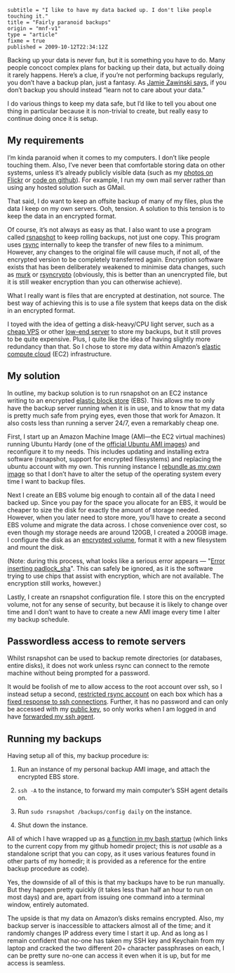 ```
subtitle = "I like to have my data backed up. I don't like people touching it."
title = "Fairly paranoid backups"
origin = "mnf-v1"
type = "article"
fixme = true
published = 2009-10-12T22:34:12Z
```

Backing up your data is never fun, but it is something you have to do. Many people concoct complex plans for backing up their data, but actually doing it rarely happens. Here’s a clue, if you’re not performing backups regularly, you don’t have a backup plan, just a fantasy. As [Jamie Zawinski says](http://www.jwz.org/doc/backups.html), if you don’t backup you should instead “learn not to care about your data.”


I do various things to keep my data safe, but I’d like to tell you about one thing in particular because it is non-trivial to create, but really easy to continue doing once it is setup.


## My requirements


I’m kinda paranoid when it comes to my computers. I don’t like people touching them. Also, I’ve never been that comfortable storing data on other systems, unless it’s already publicly visible data (such as my [photos on Flickr](http://www.flickr.com/photos/mn_francis/) or [code on github](http://github.com/norm/)). For example, I run my own mail server rather than using any hosted solution such as GMail.


That said, I do want to keep an offsite backup of many of my files, plus the data I keep on my own servers. Ooh, tension. A solution to this tension is to keep the data in an encrypted format.


Of course, it’s not always as easy as that. I also want to use a program called [rsnapshot](http://rsnapshot.org/) to keep rolling backups, not just one copy. This program uses [rsync](http://samba.anu.edu.au/rsync/) internally to keep the transfer of new files to a minimum. However, any changes to the original file will cause much, if not all, of the encrypted version to be completely transferred again. Encryption software exists that has been deliberately weakened to minimise data changes, such as [murk](http://murk.sourceforge.net/) or [rsyncrypto](http://sourceforge.net/projects/rsyncrypto/) (obviously, this is better than an unencrypted file, but it is still weaker encryption than you can otherwise achieve).


What I really want is files that are encrypted at destination, not source. The best way of achieving this is to use a file system that keeps data on the disk in an encrypted format.


I toyed with the idea of getting a disk-heavy/CPU light server, such as a [cheap VPS](http://www.lowendbox.com/) or other [low-end server](http://www.lowenddedi.net/) to store my backups, but it still proves to be quite expensive. Plus, I quite like the idea of having slightly more redundancy than that. So I chose to store my data within Amazon’s [elastic compute cloud](http://aws.amazon.com/ec2/) (EC2) infrastructure.


## My solution


In outline, my backup solution is to run rsnapshot on an EC2 instance writing to an encrypted [elastic block store](http://aws.amazon.com/ebs/) (EBS). This allows me to only have the backup server running when it is in use, and to know that my data is pretty much safe from prying eyes, even those that work for Amazon. It also costs less than running a server 24/7, even a remarkably cheap one.


First, I start up an Amazon Machine Image (AMI—the EC2 virtual machines) running Ubuntu Hardy (one of the [official Ubuntu AMI images](http://www.ubuntu.com/ec2)) and reconfigure it to my needs. This includes updating and installing extra software (rsnapshot, support for encrypted filesystems) and replacing the ubuntu account with my own. This running instance I [rebundle as my own image](http://alestic.com/2009/06/ec2-ami-bundle) so that I don’t have to alter the setup of the operating system every time I want to backup files.


Next I create an EBS volume big enough to contain all of the data I need backed up. Since you pay for the space you allocate for an EBS, it would be cheaper to size the disk for exactly the amount of storage needed. However, when you later need to store more, you’ll have to create a second EBS volume and migrate the data across. I chose convenience over cost, so even though my storage needs are around 120GB, I created a 200GB image. I configure the disk as an [encrypted volume](http://groups.google.com/group/ec2ubuntu/web/encrypting-mnt-using-cryptsetup-on-ubuntu-7-10-gutsy-on-amazon-ec2), format it with a new filesystem and mount the disk.


(Note: during this process, what looks like a serious error appears — "[Error inserting padlock\_sha](https://bugs.launchpad.net/ubuntu/+source/linux/+bug/206129)". This can safely be ignored, as it is the software trying to use chips that assist with encryption, which are not available. The encryption still works, however.)


Lastly, I create an rsnapshot configuration file. I store this on the encrypted volume, not for any sense of security, but because it is likely to change over time and I don’t want to have to create a new AMI image every time I alter my backup schedule.


## Passwordless access to remote servers


Whilst rsnapshot can be used to backup remote directories (or databases, entire disks), it does not work unless rsync can connect to the remote machine without being prompted for a password.


It would be foolish of me to allow access to the root account over ssh, so I instead setup a second, [restricted rsync account](http://notes.endnode.se/2009/07/restricted-backups-using-rsync/) on each box which has a [fixed response to ssh connections](http://oei.yungchin.nl/2009/05/07/rsync-fixed-server-side-options/). Further, it has no password and can only be accessed with my [public key](http://sial.org/howto/openssh/publickey-auth/), so only works when I am logged in and have [forwarded my ssh agent](http://unixwiz.net/techtips/ssh-agent-forwarding.html).


## Running my backups


Having setup all of this, my backup procedure is:


1. Run an instance of my personal backup AMI image, and attach the encrypted EBS store.


2. `ssh -A` to the instance, to forward my main computer’s SSH agent details on.


3. Run `sudo rsnapshot /backups/config daily` on the instance.


4. Shut down the instance.




All of which I have wrapped up as [a function in my bash startup](http://github.com/norm/homedir/blob/master/etc/bash/rc/backup) (which links to the current copy from my github homedir project; this is *not usable* as a standalone script that you can copy, as it uses various features found in other parts of my homedir; it is provided as a reference for the entire backup procedure as code).


Yes, the downside of all of this is that my backups have to be run manually. But they happen pretty quickly (it takes less than half an hour to run on most days) and are, apart from issuing one command into a terminal window, entirely automated.


The upside is that my data on Amazon’s disks remains encrypted. Also, my backup server is inaccessible to attackers almost all of the time; and it randomly changes IP address every time I start it up. And as long as I remain confident that no-one has taken my SSH key and Keychain from my laptop and cracked the two different 20+ character passphrases on each, I can be pretty sure no-one can access it even when it is up, but for me access is seamless.


